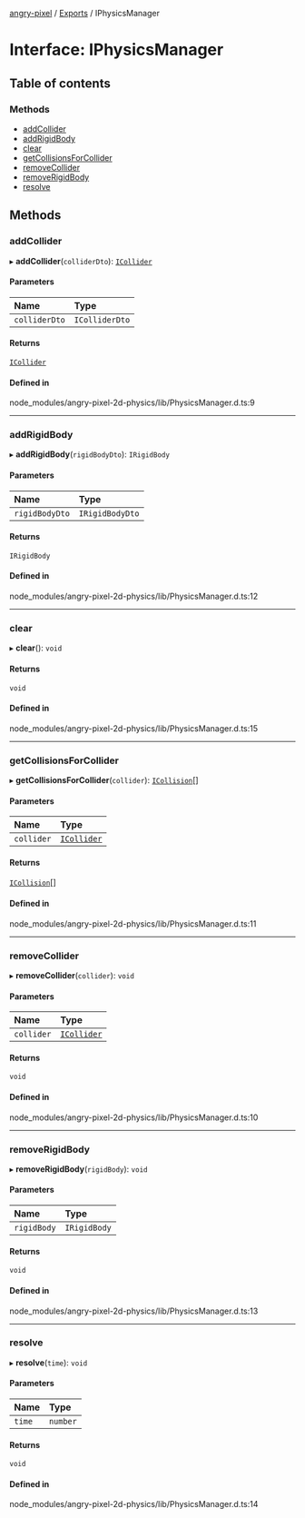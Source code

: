 [angry-pixel](../README.md) / [Exports](../modules.md) / IPhysicsManager

# Interface: IPhysicsManager

## Table of contents

### Methods

- [addCollider](IPhysicsManager.md#addcollider)
- [addRigidBody](IPhysicsManager.md#addrigidbody)
- [clear](IPhysicsManager.md#clear)
- [getCollisionsForCollider](IPhysicsManager.md#getcollisionsforcollider)
- [removeCollider](IPhysicsManager.md#removecollider)
- [removeRigidBody](IPhysicsManager.md#removerigidbody)
- [resolve](IPhysicsManager.md#resolve)

## Methods

### addCollider

▸ **addCollider**(`colliderDto`): [`ICollider`](ICollider.md)

#### Parameters

| Name | Type |
| :------ | :------ |
| `colliderDto` | `IColliderDto` |

#### Returns

[`ICollider`](ICollider.md)

#### Defined in

node_modules/angry-pixel-2d-physics/lib/PhysicsManager.d.ts:9

___

### addRigidBody

▸ **addRigidBody**(`rigidBodyDto`): `IRigidBody`

#### Parameters

| Name | Type |
| :------ | :------ |
| `rigidBodyDto` | `IRigidBodyDto` |

#### Returns

`IRigidBody`

#### Defined in

node_modules/angry-pixel-2d-physics/lib/PhysicsManager.d.ts:12

___

### clear

▸ **clear**(): `void`

#### Returns

`void`

#### Defined in

node_modules/angry-pixel-2d-physics/lib/PhysicsManager.d.ts:15

___

### getCollisionsForCollider

▸ **getCollisionsForCollider**(`collider`): [`ICollision`](ICollision.md)[]

#### Parameters

| Name | Type |
| :------ | :------ |
| `collider` | [`ICollider`](ICollider.md) |

#### Returns

[`ICollision`](ICollision.md)[]

#### Defined in

node_modules/angry-pixel-2d-physics/lib/PhysicsManager.d.ts:11

___

### removeCollider

▸ **removeCollider**(`collider`): `void`

#### Parameters

| Name | Type |
| :------ | :------ |
| `collider` | [`ICollider`](ICollider.md) |

#### Returns

`void`

#### Defined in

node_modules/angry-pixel-2d-physics/lib/PhysicsManager.d.ts:10

___

### removeRigidBody

▸ **removeRigidBody**(`rigidBody`): `void`

#### Parameters

| Name | Type |
| :------ | :------ |
| `rigidBody` | `IRigidBody` |

#### Returns

`void`

#### Defined in

node_modules/angry-pixel-2d-physics/lib/PhysicsManager.d.ts:13

___

### resolve

▸ **resolve**(`time`): `void`

#### Parameters

| Name | Type |
| :------ | :------ |
| `time` | `number` |

#### Returns

`void`

#### Defined in

node_modules/angry-pixel-2d-physics/lib/PhysicsManager.d.ts:14
